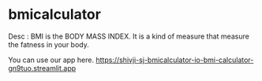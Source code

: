 # bmicalculator 

Desc : BMI is the BODY MASS INDEX. It is a kind of measure that measure the fatness in your body.

You can use our app here. https://shivji-sj-bmicalculator-io-bmi-calculator-gn9tuo.streamlit.app
